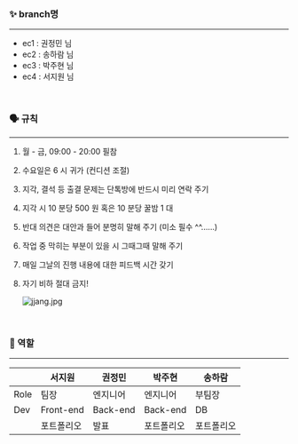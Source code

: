 ### ✨ branch명
---
- ec1 : 권정민 님
- ec2 : 송하람 님
- ec3 : 박주현 님
- ec4 : 서지원 님

<br>

### 🗣️ 규칙
---
1. 월 - 금, 09:00 - 20:00 필참
2. 수요일은 6 시 귀가 (컨디션 조절)
3. 지각, 결석 등 출결 문제는 단톡방에 반드시 미리 연락 주기
4. 지각 시 10 분당 500 원 혹은 10 분당 꿀밤 1 대
5. 반대 의견은 대안과 들어 분명히 말해 주기 (미소 필수 ^^......)
6. 작업 중 막히는 부분이 있을 시 그때그때 말해 주기
7. 매일 그날의 진행 내용에 대한 피드백 시간 갖기
8. 자기 비하 절대 금지!
    
    ![jjang.jpg](https://blogger.googleusercontent.com/img/a/AVvXsEi-mkKF1R6cqW52AytbaPn2qlpOt_srURayjwyVEr_MD3zzV6CO0g9qSXqwx0nbcXtAzUeI67tKiLeids_lS3huL-gX1dC-gOoIIpHDrI3dwoOpUPHKgslvMKy7vLuRyGNAeYCfhl2r6m3OJ-2_JZIht91D8m_gv0tEyrcfEEFOeosIGdxhKZEd0lhV=s800)
    
<br>

### 👤 역할
---
|  | 서지원 | 권정민 | 박주현 | 송하람 |
|  --- | --- | --- | --- | --- |
| Role | 팀장 | 엔지니어 | 엔지니어 | 부팀장 |
| Dev  | Front-end | Back-end | Back-end | DB |
|  | 포트폴리오 | 발표 | 포트폴리오 | 포트폴리오 |
